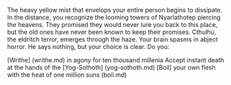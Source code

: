 The heavy yellow mist that envelops your entire person begins to dissipate. 
In the distance, you recognize the looming towers of Nyarlathotep piercing
the heavens. They promised they would never lure you back to this place,
but the old ones have never been known to keep their promises.
Cthulhu, the eldritch terror, emerges through the haze.
Your brain spasms in abject horror. He says nothing, but your
choice is clear. Do you:

[Writhe] (writhe.md) in agony for ten thousand millenia
Accept instant death at the hands of the [Yog-Sothoth] (yog-sothoth.md)
[Boil] your own flesh with the heat of one million suns (boil.md)